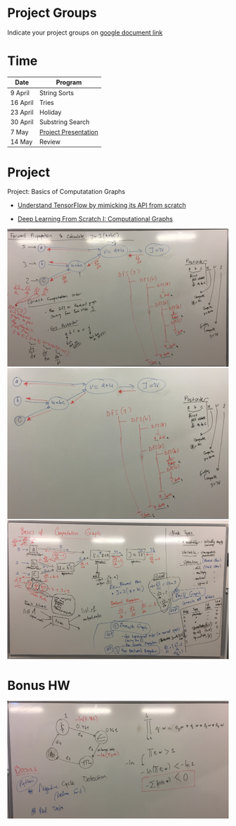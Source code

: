 # Project Groups
Indicate your project groups on [google document link](https://docs.google.com/spreadsheets/d/1eA8juAoMCszqZNhIjR1ZPLR2L6qhRe1TfTPpugRA574/edit?usp=sharing)


# Time

|  Date |  Program | 
|---|---|
|  9 April |   String Sorts|
|  16 April|   Tries|
|  23 April |  Holiday |
|  30 April|   Substring Search|
|  7 May|  [Project Presentation](https://github.com/uzay00/CMPE232/tree/master/2019/Project)|
|  14 May|  Review |



 # Project

Project: Basics of Computatation Graphs
 - [Understand TensorFlow by mimicking its API from scratch](https://medium.com/@d3lm/understand-tensorflow-by-mimicking-its-api-from-scratch-faa55787170d)

 - [Deep Learning From Scratch I: Computational Graphs](http://www.deepideas.net/deep-learning-from-scratch-i-computational-graphs/)
 
 

 ![1-GraphProcessing.JPG](1-GraphProcessing.JPG)
 ![2-TopologicalOrder.JPG](2-TopologicalOrder.JPG)
 ![3-ProjectComputationGraph.JPG](3-ProjectComputationGraph.JPG)
 
 # Bonus HW
 ![0-Bonus_Arbitrage.JPG](0-Bonus_Arbitrage.JPG)
